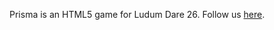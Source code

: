 Prisma is an HTML5 game for Ludum Dare 26. Follow us [here](http://www.ludumdare.com/compo/author/sophron/ "here").
